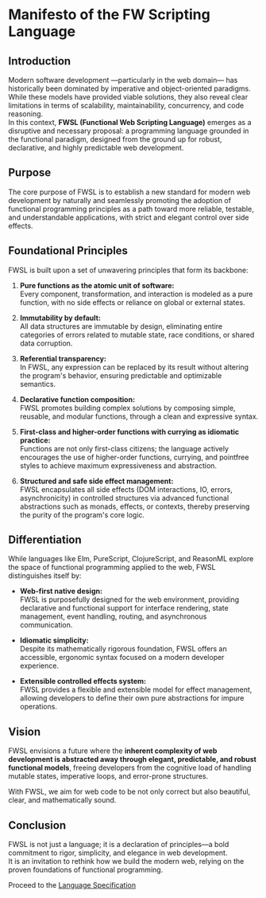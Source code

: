 # Manifesto of the FW Scripting Language

## Introduction

Modern software development —particularly in the web domain— has historically been dominated by imperative and object-oriented paradigms. While these models have provided viable solutions, they also reveal clear limitations in terms of scalability, maintainability, concurrency, and code reasoning.  
In this context, **FWSL (Functional Web Scripting Language)** emerges as a disruptive and necessary proposal: a programming language grounded in the functional paradigm, designed from the ground up for robust, declarative, and highly predictable web development.

## Purpose

The core purpose of FWSL is to establish a new standard for modern web development by naturally and seamlessly promoting the adoption of functional programming principles as a path toward more reliable, testable, and understandable applications, with strict and elegant control over side effects.

## Foundational Principles

FWSL is built upon a set of unwavering principles that form its backbone:

1. **Pure functions as the atomic unit of software:**  
   Every component, transformation, and interaction is modeled as a pure function, with no side effects or reliance on global or external states.

2. **Immutability by default:**  
   All data structures are immutable by design, eliminating entire categories of errors related to mutable state, race conditions, or shared data corruption.

3. **Referential transparency:**  
   In FWSL, any expression can be replaced by its result without altering the program's behavior, ensuring predictable and optimizable semantics.

4. **Declarative function composition:**  
   FWSL promotes building complex solutions by composing simple, reusable, and modular functions, through a clean and expressive syntax.

5. **First-class and higher-order functions with currying as idiomatic practice:**  
   Functions are not only first-class citizens; the language actively encourages the use of higher-order functions, currying, and pointfree styles to achieve maximum expressiveness and abstraction.

6. **Structured and safe side effect management:**  
   FWSL encapsulates all side effects (DOM interactions, IO, errors, asynchronicity) in controlled structures via advanced functional abstractions such as monads, effects, or contexts, thereby preserving the purity of the program's core logic.

## Differentiation

While languages like Elm, PureScript, ClojureScript, and ReasonML explore the space of functional programming applied to the web, FWSL distinguishes itself by:

- **Web-first native design:**  
  FWSL is purposefully designed for the web environment, providing declarative and functional support for interface rendering, state management, event handling, routing, and asynchronous communication.

- **Idiomatic simplicity:**  
  Despite its mathematically rigorous foundation, FWSL offers an accessible, ergonomic syntax focused on a modern developer experience.

- **Extensible controlled effects system:**  
  FWSL provides a flexible and extensible model for effect management, allowing developers to define their own pure abstractions for impure operations.

## Vision

FWSL envisions a future where the **inherent complexity of web development is abstracted away through elegant, predictable, and robust functional models**, freeing developers from the cognitive load of handling mutable states, imperative loops, and error-prone structures.

With FWSL, we aim for web code to be not only correct but also beautiful, clear, and mathematically sound.

## Conclusion

FWSL is not just a language; it is a declaration of principles—a bold commitment to rigor, simplicity, and elegance in web development.  
It is an invitation to rethink how we build the modern web, relying on the proven foundations of functional programming.

Proceed to the [Language Specification](specification.md)

